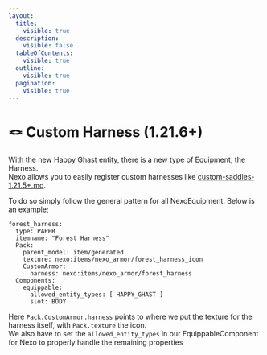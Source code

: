 ```yaml
---
layout:
  title:
    visible: true
  description:
    visible: false
  tableOfContents:
    visible: true
  outline:
    visible: true
  pagination:
    visible: true
---
```


# 🪢 Custom Harness (1.21.6+)

With the new Happy Ghast entity, there is a new type of Equipment, the Harness.\
Nexo allows you to easily register custom harnesses like [custom-saddles-1.21.5+.md](custom-saddles-1.21.5+.md "mention").

To do so simply follow the general pattern for all NexoEquipment. Below is an example;

```
forest_harness:
  type: PAPER
  itemname: "Forest Harness"
  Pack:
    parent_model: item/generated
    texture: nexo:items/nexo_armor/forest_harness_icon
    CustomArmor:
      harness: nexo:items/nexo_armor/forest_harness
  Components:
    equippable:
      allowed_entity_types: [ HAPPY_GHAST ]
      slot: BODY
```

Here `Pack.CustomArmor.harness` points to where we put the texture for the harness itself, with `Pack.texture` the icon.\
We also have to set the `allowed_entity_types` in our EquippableComponent for Nexo to properly handle the remaining properties
